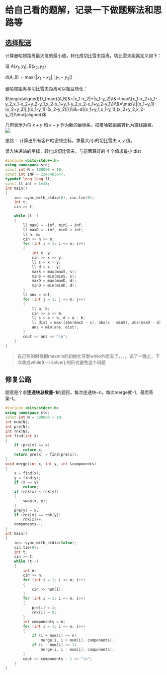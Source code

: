 # 给自己看的题解，记录一下做题解法和思路等

## [选择配送](./hdu25春/1010%20选择配送.html)

计算曼哈顿距离最大值的最小值，转化成切比雪夫距离，切比雪夫距离定义如下：

设 $A(x_1,y_1),B(x_2,y_2)$

$d(A,B)=\max\{|x_1-x_2|,|y_1-y_2|\}$

曼哈顿距离与切比雪夫距离可以相互转化：

$\begin{aligned}D_{man}(A,B)&=|x_1-x_2|+|y_1-y_2|\\&=\max\{x_1-x_2+y_1-y_2,x_1-x_2+y_2-y_1,x_2-x_1+y_1-y_2,x_2-x_1+y_2-y_1\}\\&=\max\{|(x_1+y_1)-(x_2+y_2)|,|(x_1-y_1)-(x_2-y_2)|\}\\&=d((x_1+y_1,x_1-y_1),(x_2+y_2,x_2-y_2))\end{aligned}$

几何表示为将 $x+y$ 和 $x-y$ 作为新的坐标系，把曼哈顿距离转化为直线距离。
![ ](./hdu25春/QQ20250322-133111.png)

思路：
计算出所有客户哈密顿坐标，求最大/小的切比雪夫 $x,y$ 值。

读入快递站的坐标，转化成切比雪夫，与前面算好的 4 个值求最小 dist  

```cpp
#include <bits/stdc++.h>
using namespace std;
const int N = 100000 + 10;
const int INF = 2147483647;
typedef long long ll;
const ll inf = 1e18;
int main()
{
    ios::sync_with_stdio(0), cin.tie(0);
    int t;
    cin >> t;

    while (t--)
    {
        ll maxS = -inf, minS = inf;
        ll maxD = -inf, minD = inf;
        ll n, m;
        cin >> n >> m;
        for (int i = 1; i <= n; i++)
        {
            int x, y;
            cin >> x >> y;
            ll s = x + y;
            ll d = x - y;
            maxS = max(maxS, s);
            minS = min(minS, s);
            maxD = max(maxD, d);
            minD = min(minD, d); 
        }
        ll ans = inf;
        for (int j = 1; j <= m; j++)
        {
            ll a, b;
            cin >> a >> b;
            ll s = a + b, d = a - b;
            ll dist = max({abs(maxS - s), abs(s - minS), abs(maxD - d), abs(d - minD)});
            ans = min(ans, dist);
        }
        cout << ans << "\n";
    }
}
```

> 自己写的时候把maxmin的初始化写到while外面去了。。。。调了一晚上，下次改成while(t--) solve();的形式避免这个问题

## 修复公路

题意是个求**连通块总数量-1**的题目。每次连通块=n，每次merge就-1，最后答案-1。

```cpp
#include <bits/stdc++.h>
using namespace std;
const int N = 300000 + 10;
int num[N];
int pre[N];
int rnk[N];
int find(int x)
{
    if (pre[x] == x)
        return x;
    return pre[x] = find(pre[x]);
}
void merge(int x, int y, int &components)
{
    x = find(x);
    y = find(y);
    if (x == y)
        return;
    if (rnk[x] < rnk[y])
    {
        swap(x, y);
    }
    pre[y] = x;
    if (rnk[x] == rnk[y])
        rnk[x]++;
    components--;
}
int main()
{
    ios::sync_with_stdio(false);
    cin.tie(0);
    int t;
    cin >> t;
    while (t--)
    {
        int n;
        cin >> n;
        for (int i = 1; i <= n; i++)
        {
            cin >> num[i];
        }
        for (int i = 1; i <= n; i++)
        {
            pre[i] = i;
            rnk[i] = 0;
        }
        int components = n;
        for (int i = 1; i <= n; i++)
        {
            if (i + num[i] <= n)
                merge(i, i + num[i], components);
            if (i - num[i] >= 1)
                merge(i, i - num[i], components);
        }
        cout << components - 1 << "\n";
    }
}
```
